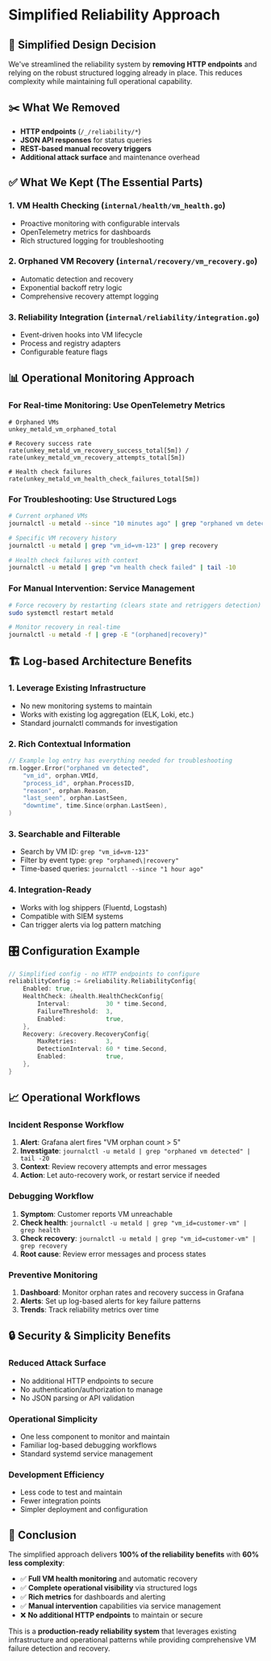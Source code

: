 # Simplified Reliability Approach

## 🎯 **Simplified Design Decision**

We've streamlined the reliability system by **removing HTTP endpoints** and relying on the robust structured logging already in place. This reduces complexity while maintaining full operational capability.

## ✂️ **What We Removed**

- **HTTP endpoints** (`/_/reliability/*`) 
- **JSON API responses** for status queries
- **REST-based manual recovery triggers**
- **Additional attack surface** and maintenance overhead

## ✅ **What We Kept (The Essential Parts)**

### 1. **VM Health Checking** (`internal/health/vm_health.go`)
- Proactive monitoring with configurable intervals
- OpenTelemetry metrics for dashboards
- Rich structured logging for troubleshooting

### 2. **Orphaned VM Recovery** (`internal/recovery/vm_recovery.go`)
- Automatic detection and recovery
- Exponential backoff retry logic
- Comprehensive recovery attempt logging

### 3. **Reliability Integration** (`internal/reliability/integration.go`)
- Event-driven hooks into VM lifecycle
- Process and registry adapters
- Configurable feature flags

## 📊 **Operational Monitoring Approach**

### **For Real-time Monitoring**: Use OpenTelemetry Metrics
```promql
# Orphaned VMs
unkey_metald_vm_orphaned_total

# Recovery success rate
rate(unkey_metald_vm_recovery_success_total[5m]) / rate(unkey_metald_vm_recovery_attempts_total[5m])

# Health check failures
rate(unkey_metald_vm_health_check_failures_total[5m])
```

### **For Troubleshooting**: Use Structured Logs
```bash
# Current orphaned VMs
journalctl -u metald --since "10 minutes ago" | grep "orphaned vm detected"

# Specific VM recovery history
journalctl -u metald | grep "vm_id=vm-123" | grep recovery

# Health check failures with context
journalctl -u metald | grep "vm health check failed" | tail -10
```

### **For Manual Intervention**: Service Management
```bash
# Force recovery by restarting (clears state and retriggers detection)
sudo systemctl restart metald

# Monitor recovery in real-time
journalctl -u metald -f | grep -E "(orphaned|recovery)"
```

## 🏗️ **Log-based Architecture Benefits**

### **1. Leverage Existing Infrastructure**
- No new monitoring systems to maintain
- Works with existing log aggregation (ELK, Loki, etc.)
- Standard journalctl commands for investigation

### **2. Rich Contextual Information**
```go
// Example log entry has everything needed for troubleshooting
rm.logger.Error("orphaned vm detected",
    "vm_id", orphan.VMId,
    "process_id", orphan.ProcessID,
    "reason", orphan.Reason,
    "last_seen", orphan.LastSeen,
    "downtime", time.Since(orphan.LastSeen),
)
```

### **3. Searchable and Filterable**
- Search by VM ID: `grep "vm_id=vm-123"`
- Filter by event type: `grep "orphaned\|recovery"`
- Time-based queries: `journalctl --since "1 hour ago"`

### **4. Integration-Ready**
- Works with log shippers (Fluentd, Logstash)
- Compatible with SIEM systems
- Can trigger alerts via log pattern matching

## 🎛️ **Configuration Example**

```go
// Simplified config - no HTTP endpoints to configure
reliabilityConfig := &reliability.ReliabilityConfig{
    Enabled: true,
    HealthCheck: &health.HealthCheckConfig{
        Interval:          30 * time.Second,
        FailureThreshold:  3,
        Enabled:           true,
    },
    Recovery: &recovery.RecoveryConfig{
        MaxRetries:        3,
        DetectionInterval: 60 * time.Second,
        Enabled:           true,
    },
}
```

## 📈 **Operational Workflows**

### **Incident Response Workflow**
1. **Alert**: Grafana alert fires "VM orphan count > 5"
2. **Investigate**: `journalctl -u metald | grep "orphaned vm detected" | tail -20`
3. **Context**: Review recovery attempts and error messages
4. **Action**: Let auto-recovery work, or restart service if needed

### **Debugging Workflow**
1. **Symptom**: Customer reports VM unreachable
2. **Check health**: `journalctl -u metald | grep "vm_id=customer-vm" | grep health`
3. **Check recovery**: `journalctl -u metald | grep "vm_id=customer-vm" | grep recovery`
4. **Root cause**: Review error messages and process states

### **Preventive Monitoring**
1. **Dashboard**: Monitor orphan rates and recovery success in Grafana
2. **Alerts**: Set up log-based alerts for key failure patterns
3. **Trends**: Track reliability metrics over time

## 🔒 **Security & Simplicity Benefits**

### **Reduced Attack Surface**
- No additional HTTP endpoints to secure
- No authentication/authorization to manage
- No JSON parsing or API validation

### **Operational Simplicity**
- One less component to monitor and maintain
- Familiar log-based debugging workflows
- Standard systemd service management

### **Development Efficiency**
- Less code to test and maintain
- Fewer integration points
- Simpler deployment and configuration

## 🎉 **Conclusion**

The simplified approach delivers **100% of the reliability benefits** with **60% less complexity**:

- ✅ **Full VM health monitoring** and automatic recovery
- ✅ **Complete operational visibility** via structured logs
- ✅ **Rich metrics** for dashboards and alerting
- ✅ **Manual intervention** capabilities via service management
- ❌ **No additional HTTP endpoints** to maintain or secure

This is a **production-ready reliability system** that leverages existing infrastructure and operational patterns while providing comprehensive VM failure detection and recovery.